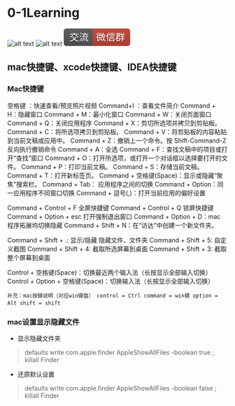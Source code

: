 # 0-1Learning

![alt text](../static/common/svg/luoxiaosheng.svg "公众号")
![alt text](../static/common/svg/luoxiaosheng_learning.svg "学习")
![alt text](../static/common/svg/luoxiaosheng_wechat.svg "微信")


## mac快捷键、xcode快捷键、IDEA快捷键

### Mac快捷键
空格键      ：快速查看/预览照片视频
Command+I  ：查看文件简介
Command + H：隐藏窗口
Command + M：最小化窗口
Command + W：关闭页面窗口
Command + Q：关闭应用程序
Command + X：剪切所选项并拷贝到剪贴板。
Command + C：将所选项拷贝到剪贴板。
Command + V：将剪贴板的内容粘贴到当前文稿或应用中。
Command + Z：撤销上一个命令。按 Shift-Command-Z 反向执行撤销命令
Command + A：全选
Command + F：查找文稿中的项目或打开“查找”窗口
Command + O：打开所选项，或打开一个对话框以选择要打开的文件。
Command + P：打印当前文稿。
Command + S：存储当前文稿。
Command + T：打开新标签页。
Command + 空格键(Space)：显示或隐藏“聚焦”搜索栏。
Command + Tab： 应用程序之间的切换
Command + Option：同一应用程序不同窗口切换
Command + 逗号(,)：打开当前应用的偏好设置

Command + Control + F   全屏快捷键
Command + Control + Q   锁屏快捷键
Command + Option + esc  打开强制退出窗口
Command + Option + D：mac 程序拓展坞切换隐藏
Command + Shift + N：在“访达”中创建一个新文件夹。

Command + Shift + .: 显示/隐藏 隐藏文件、文件夹
Command + Shift + 5: 自定义截图
Command + Shift + 4: 截取所选屏幕到桌面
Command + Shift + 3: 截取整个屏幕到桌面

Control + 空格键(Space)：切换最近两个输入法（长按显示全部输入切换）
Control + Option + 空格键(Space)：切换输入法（长按显示全部输入切换）

`补充：mac按键说明（对应win键盘）
control = Ctrl
command = win键
option = Alt
shift = shift`

### mac设置显示隐藏文件
* 显示隐藏文件夹
> defaults write com.apple.finder AppleShowAllFiles -boolean true ; killall Finder
* 还原默认设置
> defaults write com.apple.finder AppleShowAllFiles -boolean false ; killall Finder












